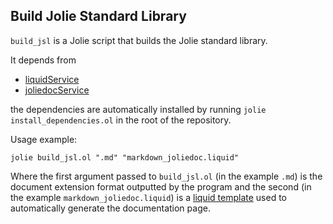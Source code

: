 ## Build Jolie Standard Library

`build_jsl` is a Jolie script that builds the Jolie standard library.

It depends from 

- [liquidService](https://github.com/thesave/liquidService)
- [joliedocService](https://github.com/thesave/joliedocService)
 
 the dependencies are automatically installed by running `jolie install_dependencies.ol` in the root of the repository.

Usage example: 
```
jolie build_jsl.ol ".md" "markdown_joliedoc.liquid"
```

Where the first argument passed to `build_jsl.ol` (in the example `.md`) is the document extension format outputted by the program and the second (in the example `markdown_joliedoc.liquid`) is a [liquid template](https://shopify.github.io/liquid/) used to automatically generate the documentation page.